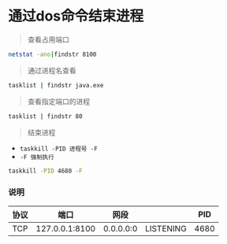 # 通过dos命令结束进程

> 查看占用端口

```bash
netstat -ano|findstr 8100
```

> 通过进程名查看

```bash
tasklist | findstr java.exe
```

> 查看指定端口的进程

```bash
tasklist | findstr 80
```

> 结束进程
* `taskkill -PID 进程号 -F `
* `-F 强制执行`

```bash
taskkill -PID 4680 -F
```

### 说明 

|协议|端口|网段| |PID|
|--|--|--|--|--|
|TCP  |  127.0.0.1:8100     |    0.0.0.0:0      |        LISTENING   |    4680|

